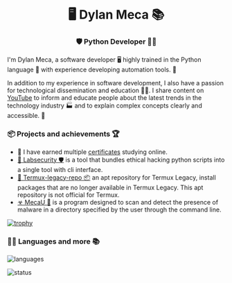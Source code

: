 <h1 align="center">🖥️ Dylan Meca 📚</h1>
<h3 align="center">🛡️ Python Developer 👨‍💻</h3>

I'm Dylan Meca, a software developer 🖥️ highly trained in the Python language 🐍 with experience developing automation tools. 🤖

In addition to my experience in software development, I also have a passion for technological dissemination and education 👨‍💻. I share content on [YouTube](https://www.youtube.com/c/DylanMeca) to inform and educate people about the latest trends in the technology industry 🏭 and to explain complex concepts clearly and accessible. 📜

### 📦 Projects and achievements 🏆

- 📜 I have earned multiple [certificates](https://dylanmeca.github.io/mis-certificados.html) studying online. 
- [🔬 Labsecurity 🛡️](https://github.com/dylanmeca/labsecurity) is a tool that bundles ethical hacking python scripts into a single tool with cli interface.
- [📱 Termux-legacy-repo 📦](https://github.com/dylanmeca/termux-legacy-repo) an apt repository for Termux Legacy, install packages that are no longer available in Termux Legacy. This apt repository is not official for Termux.
- [☣ MecaU 🦠](https://github.com/dylanmeca/MecaU) is a program designed to scan and detect the presence of malware in a directory specified by the user through the command line. 

[![trophy](https://github-profile-trophy.vercel.app/?username=dylanmeca)](https://github.com/ryo-ma/github-profile-trophy)

### 👨‍💻 Languages and more 📚

![languages](https://github-readme-stats.vercel.app/api/top-langs/?username=dylanmeca&layout=compact)

![status](https://github-readme-stats.vercel.app/api?username=dylanmeca)
